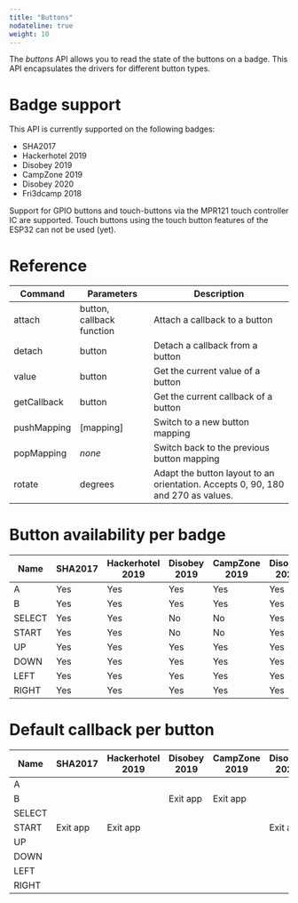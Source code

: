 ```yaml
---
title: "Buttons"
nodateline: true
weight: 10
---
```


The *buttons* API allows you to read the state of the buttons on a badge.
This API encapsulates the drivers for different button types.

# Badge support
This API is currently supported on the following badges:

 - SHA2017
 - Hackerhotel 2019
 - Disobey 2019
 - CampZone 2019
 - Disobey 2020
 - Fri3dcamp 2018

Support for GPIO buttons and touch-buttons via the MPR121 touch controller IC are supported. Touch buttons using the touch button features of the ESP32 can not be used (yet).

# Reference

| Command            | Parameters                 | Description                                                                      |
| ------------------ | -------------------------- | -------------------------------------------------------------------------------- |
| attach             | button, callback function  | Attach a callback to a button                                                    |
| detach             | button                     | Detach a callback from a button                                                  |
| value              | button                     | Get the current value of a button                                                |
| getCallback        | button                     | Get the current callback of a button                                             |
| pushMapping        | [mapping]                  | Switch to a new button mapping                                                   |
| popMapping         | *none*                     | Switch back to the previous button mapping                                       |
| rotate             | degrees                    | Adapt the button layout to an orientation. Accepts 0, 90, 180 and 270 as values. |

# Button availability per badge
| Name   | SHA2017 | Hackerhotel 2019 | Disobey 2019 | CampZone 2019 | Disobey 2020 | Fri3dCamp 2018 | OpenHardwareSummit 2018 |
|--------|---------|------------------|--------------|---------------|--------------|----------------|-------------------------|
| A      | Yes     | Yes              | Yes          | Yes           | Yes          |                |                         |
| B      | Yes     | Yes              | Yes          | Yes           | Yes          |                |                         |
| SELECT | Yes     | Yes              | No           | No            | Yes          |                |                         |
| START  | Yes     | Yes              | No           | No            | Yes          |                |                         |
| UP     | Yes     | Yes              | Yes          | Yes           | Yes          |                |                         |
| DOWN   | Yes     | Yes              | Yes          | Yes           | Yes          |                |                         |
| LEFT   | Yes     | Yes              | Yes          | Yes           | Yes          |                |                         |
| RIGHT  | Yes     | Yes              | Yes          | Yes           | Yes          |                |                         |

# Default callback per button
| Name   | SHA2017  | Hackerhotel 2019 | Disobey 2019 | CampZone 2019 | Disobey 2020 | Fri3dCamp 2018 | OpenHardwareSummit 2018 |
|--------|----------|------------------|--------------|---------------|--------------|----------------|-------------------------|
| A      |          |                  |              |               |              |                |                         |
| B      |          |                  | Exit app     | Exit app      |              |                |                         |
| SELECT |          |                  |              |               |              |                |                         |
| START  | Exit app | Exit app         |              |               | Exit app     |                |                         |
| UP     |          |                  |              |               |              |                |                         |
| DOWN   |          |                  |              |               |              |                |                         |
| LEFT   |          |                  |              |               |              |                |                         |
| RIGHT  |          |                  |              |               |              |                |                         |